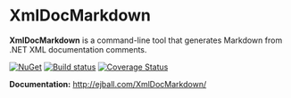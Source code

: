 # XmlDocMarkdown

**XmlDocMarkdown** is a command-line tool that generates Markdown from .NET XML documentation comments.

[![NuGet](https://img.shields.io/nuget/v/XmlDocMarkdown.svg)](https://www.nuget.org/packages/XmlDocMarkdown) [![Build status](https://ci.appveyor.com/api/projects/status/c6cu9ec8hsquya5n?svg=true)](https://ci.appveyor.com/project/ejball/xmldocmarkdown) [![Coverage Status](https://coveralls.io/repos/github/ejball/XmlDocMarkdown/badge.svg?branch=master)](https://coveralls.io/github/ejball/XmlDocMarkdown?branch=master)

**Documentation:** http://ejball.com/XmlDocMarkdown/
